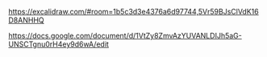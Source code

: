 https://excalidraw.com/#room=1b5c3d3e4376a6d97744,5Vr59BJsClVdK16D8ANHHQ


https://docs.google.com/document/d/1VtZy8ZmvAzYUVANLDIJh5aG-UNSCTgnu0rH4ey9d6wA/edit

